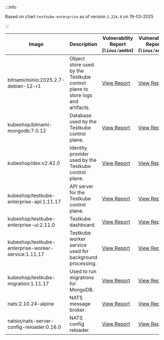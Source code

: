 :::info

Based on chart `testkube-enterprise` as of version `2.224.0` on 19-03-2025

:::

| Image | Description | Vulnerability Report (`linux/amd64`) | Vulnerability Report (`linux/arm64`) | Docker Image |
|-------|-------------|----------------------------------------|----------------------------------------|--------------|
| bitnami/minio:2025.2.7-debian-12-r1 | Object store used by the Testkube control plane to store logs and artifacts. | [View Report](./minio-2025.2.7-debian-12-r1_linux_amd64.md) | [View Report](./minio-2025.2.7-debian-12-r1_linux_arm64.md) | [View Image](https://hub.docker.com/layers/bitnami/minio/2025.2.7-debian-12-r1/images/sha256-6200cedfbe0d340913f74f16f93dcd203ec89702c7f120abf45b4bbbea3689cf?context=explore) |
| kubeshop/bitnami-mongodb:7.0.12 | Database used by the Testkube control plane. | [View Report](./bitnami-mongodb-7.0.12_linux_amd64.md) | [View Report](./bitnami-mongodb-7.0.12_linux_arm64.md) | [View Image](https://hub.docker.com/layers/kubeshop/bitnami-mongodb/7.0.12/images/sha256-43aa0e5c2e3eff47a9d82ab89e3d0bdde515b9b64628d328a18342e1facba8aa?context=explore) |
| kubeshop/dex:v2.42.0 | Identity provider used by the Testkube control plane. | [View Report](./dex-v2.42.0_linux_amd64.md) | [View Report](./dex-v2.42.0_linux_arm64.md) | [View Image](https://hub.docker.com/layers/kubeshop/dex/v2.42.0/images/sha256-10dc393947e2d04dd8c0972ccf405e6f47aba0b694af059c94aa9d249d69ae1b?context=explore) |
| kubeshop/testkube-enterprise-api:1.11.17 | API server for the Testkube control plane. | [View Report](./testkube-enterprise-api-1.11.17_linux_amd64.md) | [View Report](./testkube-enterprise-api-1.11.17_linux_arm64.md) | [View Image](https://hub.docker.com/layers/kubeshop/testkube-enterprise-api/1.11.17/images/sha256-7ec10cfe3a7b2b2c41f4e83a95720b27cf4700ba37c6548a8ad9945c3e56510b?context=explore) |
| kubeshop/testkube-enterprise-ui:2.11.0 | Testkube dashboard. | [View Report](./testkube-enterprise-ui-2.11.0_linux_amd64.md) | [View Report](./testkube-enterprise-ui-2.11.0_linux_arm64.md) | [View Image](https://hub.docker.com/layers/kubeshop/testkube-enterprise-ui/2.11.0/images/sha256-8ffc8b4f85046b16f45963df7658bf3590c279714c1e8cf9f6483e5359083ea4?context=explore) |
| kubeshop/testkube-enterprise-worker-service:1.11.17 | Testkube worker service used for background processing. | [View Report](./testkube-enterprise-worker-service-1.11.17_linux_amd64.md) | [View Report](./testkube-enterprise-worker-service-1.11.17_linux_arm64.md) | [View Image](https://hub.docker.com/layers/kubeshop/testkube-enterprise-worker-service/1.11.17/images/sha256-89936818067d801b39ba38dab70de3f44035e446d88a0e7aa2fb60233f630a14?context=explore) |
| kubeshop/testkube-migration:1.11.17 | Used to run migrations for MongoDB. | [View Report](./testkube-migration-1.11.17_linux_amd64.md) | [View Report](./testkube-migration-1.11.17_linux_arm64.md) | [View Image](https://hub.docker.com/layers/kubeshop/testkube-migration/1.11.17/images/sha256-d387799ce7feb758b7a1e10d988709176954de382672b030b1aa7d661ef18e62?context=explore) |
| nats:2.10.24-alpine | NATS message broker. | [View Report](./nats-2.10.24-alpine_linux_amd64.md) | [View Report](./nats-2.10.24-alpine_linux_arm64.md) | [View Image](https://hub.docker.com/layers/library/nats/2.10.24-alpine/images/sha256-d13ec5ce79a02e1be937820dd36db611e25bd0c08cd9947fa9a5d52a56bf91fc?context=explore) |
| natsio/nats-server-config-reloader:0.16.0 | NATS config reloader. | [View Report](./nats-server-config-reloader-0.16.0_linux_amd64.md) | [View Report](./nats-server-config-reloader-0.16.0_linux_arm64.md) | [View Image](https://hub.docker.com/layers/natsio/nats-server-config-reloader/0.16.0/images/sha256-6e1f185d0f39fdf6032872bd20f1ce134d4e18c923d55f7cf93d40afcf6a8ffe?context=explore) |
